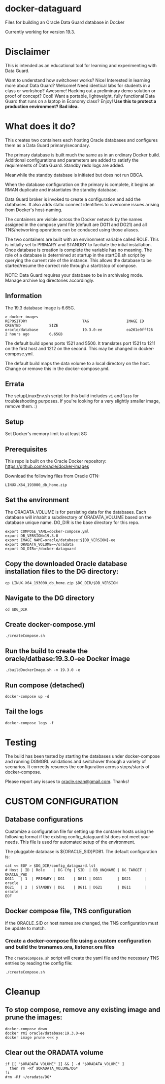 # docker-dataguard

Files for building an Oracle Data Guard database in Docker

Currently working for version 19.3.

# Disclaimer

This is intended as an educational tool for learning and experimenting with Data Guard. 

Want to understand how switchover works? Nice!
Interested in learning more about Data Guard? Welcome!
Need identical labs for students in a class or workshop? Awesome!
Hacking out a preliminary demo solution or proof of concept? Cool!
Want a portable, lightweight, fully functional Data Guard that runs on a laptop in Economy class? Enjoy!
**Use this to protect a production environment? Bad idea.**

# What does it do?
This creates two containers each hosting Oracle databases and configures them as a Data Guard primary/secondary.

The primary database is built much the same as in an ordinary Docker build. Additional configurations and parameters are added to satisfy the requirements of Data Guard. Standby redo logs are added.

Meanwhile the standby database is initiated but does not run DBCA.

When the database configuration on the primary is complete, it begins an RMAN duplicate and instantiates the standby database. 

Data Guard broker is invoked to create a configuration and add the databases. It also adds static connect identifiers to overcome issues arising from Docker's host-naming.

The containers are visible across the Docker network by the names assigned in the compose yaml file (default are DG11 and DG21) and all TNS/networking operations can be conduced using those aliases.

The two containers are built with an environment variable called ROLE. This is initially set to PRIMARY and STANDBY to faciliate the intial installation. Once database is creation is complete the variable has no meaning. The role of a database is determined at startup in the startDB.sh script by querying the current role of the instance. This allows the database to be started/resume the correct role through a start/stop of compose.

NOTE: Data Guard requires your database to be in archivelog mode. Manage archive log directories accordingly.

## Information
The 19.3 database image is 6.65G.
```
> docker images 
REPOSITORY                         TAG                 IMAGE ID            CREATED             SIZE
oracle/database                    19.3.0-ee           ea261e0fff26        2 hours ago         6.65GB
```
The default build opens ports 1521 and 5500. It translates port 1521 to 1211 on the first host and 1212 on the second. This may be changed in docker-compose.yml.

The default build maps the data volume to a local directory on the host. Change or remove this in the docker-compose.yml.

## Errata
The setupLinuxEnv.sh script for this build includes `vi` and `less` for troubleshooting purposes. If you're looking for a very slightly smaller image, remove them. :)

## Setup

Set Docker's memory limit to at least 8G

## Prerequisites
This repo is built on the Oracle Docker repository: https://github.com/oracle/docker-images

Download the following files from Oracle OTN:
```
LINUX.X64_193000_db_home.zip
```

## Set the environment
The ORADATA_VOLUME is for persisting data for the databases. Each database will inhabit a subdirectory of ORADATA_VOLUME based on the database unique name. DG_DIR is the base directory for this repo.
```
export COMPOSE_YAML=docker-compose.yml
export DB_VERSION=19.3.0
export IMAGE_NAME=oracle/database:${DB_VERSION}-ee
export ORADATA_VOLUME=~/oradata
export DG_DIR=~/docker-dataguard
```

## Copy the downloaded Oracle database installation files to the DG directory:
```
cp LINUX.X64_193000_db_home.zip $DG_DIR/$DB_VERSION
```

## Navigate to the DG directory
`cd $DG_DIR`

## Create docker-compose.yml
```
./createCompose.sh
```

## Run the build to create the oracle/datbase:19.3.0-ee Docker image
`./buildDockerImage.sh -v 19.3.0 -e`

## Run compose (detached)
`docker-compose up -d`

## Tail the logs
`docker-compose logs -f`

# Testing
The build has been tested by starting the databases under docker-compose and running DGMGRL validations and switchover through a variety of scenarios. It correctly resumes the configuration across stops/starts of docker-compose.

Please report any issues to oracle.sean@gmail.com. Thanks!

# CUSTOM CONFIGURATION
## Database configurations
Customize a configuration file for setting up the contaner hosts using the following format if the existing config_dataguard.lst does not meet your needs. This file is used for automated setup of the environment.

The pluggable database is ${ORACLE_SID}PDB1. The default configuration is:

```
cat << EOF > $DG_DIR/config_dataguard.lst
# Host | ID | Role    | DG Cfg | SID  | DB_UNQNAME | DG_TARGET | ORACLE_PWD
DG11   | 1  | PRIMARY | DG1    | DG11 | DG11       | DG21      | oracle
DG21   | 2  | STANDBY | DG1    | DG11 | DG21       | DG11      | oracle
EOF
```

## Docker compose file, TNS configuration
If the ORACLE_SID or host names are changed, the TNS configuration must be update to match.

### Create a docker-compose file using a custom configuration and build the tnsnames.ora, listener.ora files
The `createCompose.sh` script will create the yaml file and the necessary TNS entries by reading the config file:
```
./createCompose.sh
```

# Cleanup
## To stop compose, remove any existing image and prune the images:
```
docker-compose down
docker rmi oracle/database:19.3.0-ee
docker image prune <<< y
```

## Clear out the ORADATA volume
```
if [[ "$ORADATA_VOLUME" ]] && [ -d "$ORADATA_VOLUME" ]
  then rm -Rf $ORADATA_VOLUME/DG*
fi
#rm -Rf ~/oradata/DG*
```

